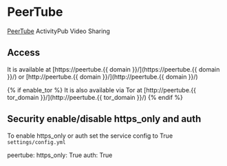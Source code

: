 # PeerTube

[PeerTube](Peertube.social) ActivityPub Video Sharing

## Access

It is available at [https://peertube.{{ domain }}/](https://peertube.{{ domain }}/) or [http://peertube.{{ domain }}/](http://peertube.{{ domain }}/)

{% if enable_tor %}
It is also available via Tor at [http://peertube.{{ tor_domain }}/](http://peertube.{{ tor_domain }}/)
{% endif %}

## Security enable/disable https_only and auth

To enable https_only or auth set the service config to True
`settings/config.yml`

peertube:
  https_only: True
  auth: True